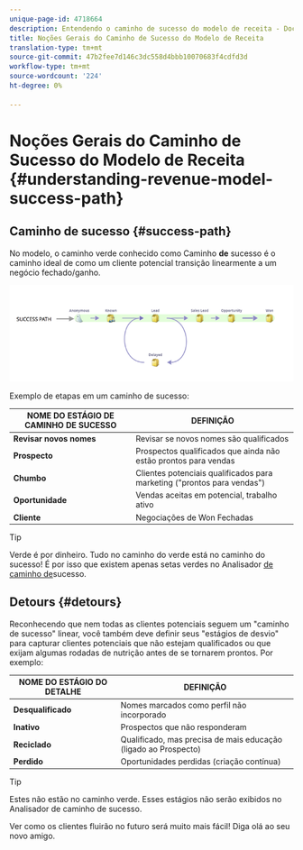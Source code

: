 ```yaml
---
unique-page-id: 4718664
description: Entendendo o caminho de sucesso do modelo de receita - Documentos do marketing - Documentação do produto
title: Noções Gerais do Caminho de Sucesso do Modelo de Receita
translation-type: tm+mt
source-git-commit: 47b2fee7d146c3dc558d4bbb10070683f4cdfd3d
workflow-type: tm+mt
source-wordcount: '224'
ht-degree: 0%

---
```



# Noções Gerais do Caminho de Sucesso do Modelo de Receita {#understanding-revenue-model-success-path}

## Caminho de sucesso {#success-path}

No modelo, o caminho verde conhecido como Caminho **de** sucesso é o caminho ideal de como um cliente potencial transição linearmente a um negócio fechado/ganho.

![--](assets/image2015-6-12-17-3a12-3a18.png)

Exemplo de etapas em um caminho de sucesso:

| **NOME DO ESTÁGIO DE CAMINHO DE SUCESSO** | **DEFINIÇÃO** |
|---|---|
| **Revisar novos nomes** | Revisar se novos nomes são qualificados |
| **Prospecto** | Prospectos qualificados que ainda não estão prontos para vendas |
| **Chumbo** | Clientes potenciais qualificados para marketing (&quot;prontos para vendas&quot;) |
| **Oportunidade** | Vendas aceitas em potencial, trabalho ativo |
| **Cliente** | Negociações de Won Fechadas |

>[!TIP]
>
>Verde é por dinheiro. Tudo no caminho do verde está no caminho do sucesso! É por isso que existem apenas setas verdes no Analisador [de caminho de](using-the-success-path-analyzer.md)sucesso.

## Detours {#detours}

Reconhecendo que nem todas as clientes potenciais seguem um &quot;caminho de sucesso&quot; linear, você também deve definir seus &quot;estágios de desvio&quot; para capturar clientes potenciais que não estejam qualificados ou que exijam algumas rodadas de nutrição antes de se tornarem prontos. Por exemplo:

| **NOME DO ESTÁGIO DO DETALHE** | **DEFINIÇÃO** |
|---|---|
| **Desqualificado** | Nomes marcados como perfil não incorporado |
| **Inativo** | Prospectos que não responderam |
| **Reciclado** | Qualificado, mas precisa de mais educação (ligado ao Prospecto) |
| **Perdido** | Oportunidades perdidas (criação contínua) |

>[!TIP]
>
>Estes não estão no caminho verde. Esses estágios não serão exibidos no Analisador de caminho de sucesso.

Ver como os clientes fluirão no futuro será muito mais fácil! Diga olá ao seu novo amigo.